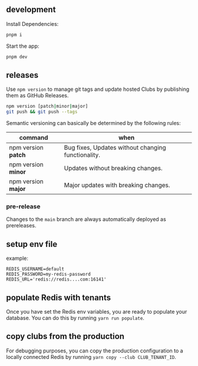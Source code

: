 ## development

Install Dependencies:

```bash
pnpm i
```

Start the app:

```bash
pnpm dev
```

## releases

Use `npm version` to manage git tags and update hosted Clubs by publishing them as GitHub Releases.

```bash
npm version [patch|minor|major]
git push && git push --tags
```

Semantic versioning can basically be determined by the following rules:

| command               | when                                               |
| --------------------- | -------------------------------------------------- |
| npm version **patch** | Bug fixes, Updates without changing functionality. |
| npm version **minor** | Updates without breaking changes.                  |
| npm version **major** | Major updates with breaking changes.               |

### pre-release

Changes to the `main` branch are always automatically deployed as prereleases.

## setup env file

example:

```
REDIS_USERNAME=default
REDIS_PASSWORD=my-redis-password
REDIS_URL='redis://redis....com:16141'
```

## populate Redis with tenants

Once you have set the Redis env variables, you are ready to populate your database.
You can do this by running `yarn run populate`.

## copy clubs from the production

For debugging purposes, you can copy the production configuration to a locally connected Redis by running `yarn copy --club CLUB_TENANT_ID`.
